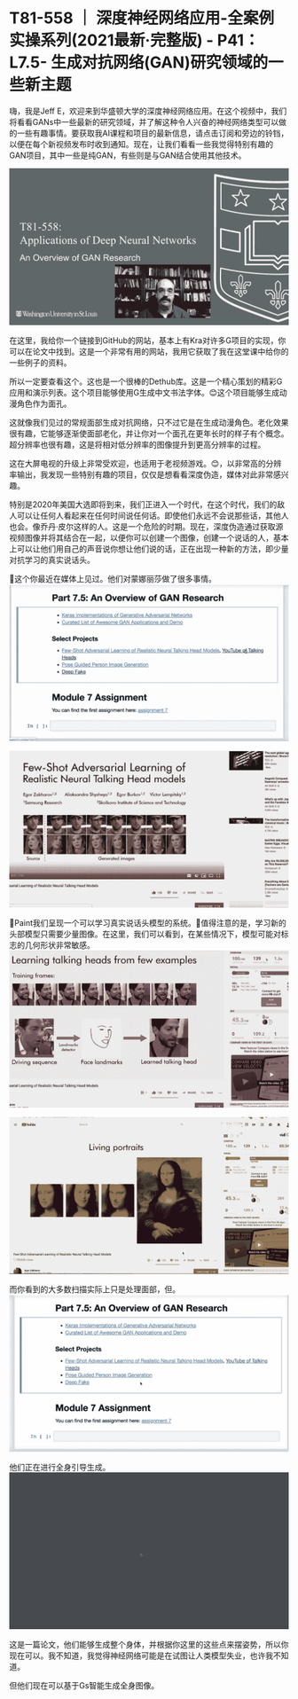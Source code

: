# T81-558 ｜ 深度神经网络应用-全案例实操系列(2021最新·完整版) - P41：L7.5- 生成对抗网络(GAN)研究领域的一些新主题 

嗨，我是Jeff E，欢迎来到华盛顿大学的深度神经网络应用。在这个视频中，我们将看看GANs中一些最新的研究领域，并了解这种令人兴奋的神经网络类型可以做的一些有趣事情。要获取我AI课程和项目的最新信息，请点击订阅和旁边的铃铛，以便在每个新视频发布时收到通知。现在，让我们看看一些我觉得特别有趣的GAN项目，其中一些是纯GAN，有些则是与GAN结合使用其他技术。

![](img/2134a966f9aafee170849491c5ce3869_1.png)

在这里，我给你一个链接到GitHub的网站，基本上有Kra对许多G项目的实现，你可以在论文中找到。这是一个非常有用的网站，我用它获取了我在这堂课中给你的一些例子的资料。

所以一定要查看这个。这也是一个很棒的Dethub库。这是一个精心策划的精彩G应用和演示列表。这个项目能够使用G生成中文书法字体。😊这个项目能够生成动漫角色作为面孔。

这就像我们见过的常规面部生成对抗网络，只不过它是在生成动漫角色。老化效果很有趣，它能够逐渐使面部老化，并让你对一个面孔在更年长时的样子有个概念。超分辨率也很有趣，这是将相对低分辨率的图像提升到更高分辨率的过程。

这在大屏电视的升级上非常受欢迎，也适用于老视频游戏。😊，以非常高的分辨率输出，我发现一些特别有趣的项目，仅仅是想看看深度伪造，媒体对此非常感兴趣。

特别是2020年美国大选即将到来，我们正进入一个时代，在这个时代，我们的敌人可以让任何人看起来在任何时间说任何话。即使他们永远不会说那些话，其他人也会。像乔丹·皮尔这样的人。这是一个危险的时期。现在，深度伪造通过获取源视频图像并将其结合在一起，以便你可以创建一个图像，创建一个说话的人，基本上可以让他们用自己的声音说你想让他们说的话，正在出现一种新的方法，即少量对抗学习的真实说话头。

🎼这个你最近在媒体上见过。他们对蒙娜丽莎做了很多事情。![](img/2134a966f9aafee170849491c5ce3869_3.png)

![](img/2134a966f9aafee170849491c5ce3869_4.png)

🎼Paint我们呈现一个可以学习真实说话头模型的系统。🎼值得注意的是，学习新的头部模型只需要少量图像。在这里，我们可以看到，在某些情况下，模型可能对标志的几何形状非常敏感。![](img/2134a966f9aafee170849491c5ce3869_6.png)

![](img/2134a966f9aafee170849491c5ce3869_7.png)

而你看到的大多数扫描实际上只是处理面部，但。![](img/2134a966f9aafee170849491c5ce3869_9.png)

他们正在进行全身引导生成。![](img/2134a966f9aafee170849491c5ce3869_11.png)

这是一篇论文，他们能够生成整个身体，并根据你这里的这些点来摆姿势，所以你现在可以。我不知道，我觉得神经网络可能是在试图让人类模型失业，也许我不知道。

但他们现在可以基于Gs智能生成全身图像。
